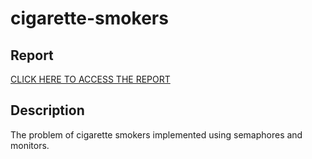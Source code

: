 # cigarette-smokers

## Report

[CLICK HERE TO ACCESS THE REPORT](https://drive.google.com/file/d/0B3OMCCjqeoXUZG9nalVjaXVUSWM/view)

## Description

The problem of cigarette smokers implemented using semaphores and monitors.
